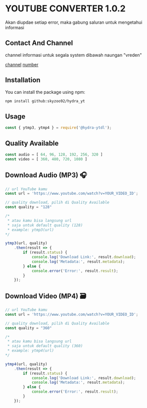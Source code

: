 # YOUTUBE CONVERTER 1.0.2

Akan diupdae setiap error, maka gabung saluran untuk mengetahui informasi

## Contact And Channel

channel informasi untuk segala
system dibawah naungan "vreden"

[channel](https://whatsapp.com/channel/0029VadrgqYKbYMHyMERXt0e)
[number](https://wa.me/6285173328399)

## Installation

You can install the package using npm:

```bash
npm install github:skyzoo92/hydra_yt
```

## Usage

```Javascript
const { ytmp3, ytmp4 } = require('@hydra-ytdl');
```

## Quality Available

```Javascript
const audio = [ 64, 96, 128, 192, 256, 320 ]
const video = [ 360, 480, 720, 1080 ]
```
## Download Audio (MP3) 🎧

```Javascript
// url YouTube kamu
const url = 'https://www.youtube.com/watch?v=YOUR_VIDEO_ID';

// quality download, pilih di Quality Available
const quality = "128"

/* 
 * atau kamu bisa langsung url
 * saja untuk default quality (128)
 * example: ytmp3(url)
*/

ytmp3(url, quality)
    .then(result => {
        if (result.status) {
            console.log('Download Link:', result.download);
            console.log('Metadata:', result.metadata);
        } else {
            console.error('Error:', result.result);
        }
    });
```

## Download Video (MP4) 🗃️

```Javascript
// url YouTube kamu
const url = 'https://www.youtube.com/watch?v=YOUR_VIDEO_ID';

// quality download, pilih di Quality Available
const quality = "360"

/* 
 * atau kamu bisa langsung url
 * saja untuk default quality (360)
 * example: ytmp4(url)
*/

ytmp4(url, quality)
    .then(result => {
        if (result.status) {
            console.log('Download Link:', result.download);
            console.log('Metadata:', result.metadata);
        } else {
            console.error('Error:', result.result);
        }
    });
```
